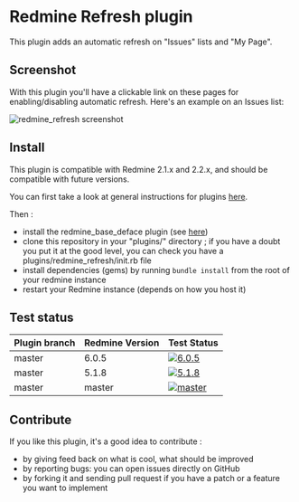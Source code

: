 Redmine Refresh plugin
======================

This plugin adds an automatic refresh on "Issues" lists and "My Page".

Screenshot
----------

With this plugin you'll have a clickable link on these pages for enabling/disabling automatic refresh. Here's an example on an Issues list:

![redmine_refresh screenshot](http://jbbarth.com/screenshots/redmine_refresh.png)

Install
-------

This plugin is compatible with Redmine 2.1.x and 2.2.x, and should be compatible with future versions.

You can first take a look at general instructions for plugins [here](http://www.redmine.org/wiki/redmine/Plugins).

Then :
* install the redmine_base_deface plugin (see [here](https://github.com/jbbarth/redmine_base_deface))
* clone this repository in your "plugins/" directory ; if you have a doubt you put it at the good level, you can check you have a plugins/redmine_refresh/init.rb file
* install dependencies (gems) by running `bundle install` from the root of your redmine instance
* restart your Redmine instance (depends on how you host it)

Test status
------------

|Plugin branch| Redmine Version | Test Status       |
|-------------|-----------------|-------------------|
|master       | 6.0.5           | [![6.0.5][1]][5]  |
|master       | 5.1.8           | [![5.1.8][2]][5]  |
|master       | master          | [![master][4]][5] |

[1]: https://github.com/jbbarth/redmine_refresh/actions/workflows/6_0_5.yml/badge.svg
[2]: https://github.com/jbbarth/redmine_refresh/actions/workflows/5_1_8.yml/badge.svg
[4]: https://github.com/jbbarth/redmine_refresh/actions/workflows/master.yml/badge.svg
[5]: https://github.com/jbbarth/redmine_refresh/actions

Contribute
----------

If you like this plugin, it's a good idea to contribute :
* by giving feed back on what is cool, what should be improved
* by reporting bugs: you can open issues directly on GitHub
* by forking it and sending pull request if you have a patch or a feature you want to implement
